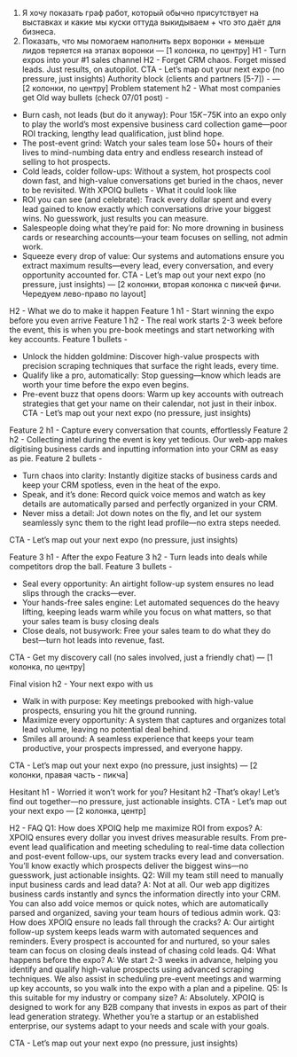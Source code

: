1. Я хочу показать граф работ, который обычно присутствует на выставках и какие мы куски оттуда выкидываем + что это даёт для бизнеса.
2. Показать, что мы помогаем наполнить верх воронки + меньше лидов теряется на этапах воронки
—
[1 колонка, по центру]
H1 - Turn expos into your #1 sales channel
H2 -  Forget CRM chaos. Forget missed leads. Just results, on autopilot.
CTA - Let’s map out your next expo (no pressure, just insights)
Authority block (clients and partners [5-7]) - 
—
[2 колонки, по центру]
Problem statement h2 - What most companies get
Old way bullets (check 07/01 post) - 
* Burn cash, not leads (but do it anyway): Pour $15K-$75K into an expo only to play the world’s most expensive business card collection game—poor ROI tracking, lengthy lead qualification, just blind hope.
* The post-event grind: Watch your sales team lose 50+ hours of their lives to mind-numbing data entry and endless research instead of selling to hot prospects.
* Cold leads, colder follow-ups: Without a system, hot prospects cool down fast, and high-value conversations get buried in the chaos, never to be revisited.
With XPOIQ bullets - What it could look like
* ROI you can see (and celebrate): Track every dollar spent and every lead gained to know exactly which conversations drive your biggest wins. No guesswork, just results you can measure.
* Salespeople doing what they’re paid for: No more drowning in business cards or researching accounts—your team focuses on selling, not admin work.
* Squeeze every drop of value: Our systems and automations ensure you extract maximum results—every lead, every conversation, and every opportunity accounted for.
CTA - Let’s map out your next expo (no pressure, just insights)
—
[2 колонки, вторая колонка с пикчей фичи. Чередуем лево-право по layout]

H2 - What we do to make it happen
Feature 1 h1 - Start winning the expo before you even arrive
Feature 1 h2 - The real work starts 2-3 week before the event, this is when you pre-book meetings and start networking with key accounts.
Feature 1 bullets -
* Unlock the hidden goldmine: Discover high-value prospects with precision scraping techniques that surface the right leads, every time.
* Qualify like a pro, automatically: Stop guessing—know which leads are worth your time before the expo even begins.
* Pre-event buzz that opens doors: Warm up key accounts with outreach strategies that get your name on their calendar, not just in their inbox. 
CTA - Let’s map out your next expo (no pressure, just insights)

Feature 2 h1 - Capture every conversation that counts, effortlessly
Feature 2 h2 - Collecting intel during the event is key yet tedious. Our web-app makes digitising business cards and inputting information into your CRM as easy as pie. 
Feature 2 bullets -
* Turn chaos into clarity: Instantly digitize stacks of business cards and keep your CRM spotless, even in the heat of the expo.
* Speak, and it’s done: Record quick voice memos and watch as key details are automatically parsed and perfectly organized in your CRM.
* Never miss a detail: Jot down notes on the fly, and let our system seamlessly sync them to the right lead profile—no extra steps needed.

CTA - Let’s map out your next expo (no pressure, just insights)

Feature 3 h1 - After the expo
Feature 3 h2 - Turn leads into deals while competitors drop the ball.
Feature 3 bullets -
* Seal every opportunity: An airtight follow-up system ensures no lead slips through the cracks—ever.
* Your hands-free sales engine: Let automated sequences do the heavy lifting, keeping leads warm while you focus on what matters, so that your sales team is busy closing deals
* Close deals, not busywork: Free your sales team to do what they do best—turn hot leads into revenue, fast.

CTA - Get my discovery call (no sales involved, just a friendly chat)
—
[1 колонка, по центру]

Final vision h2 - Your next expo with us
* Walk in with purpose: Key meetings prebooked with high-value prospects, ensuring you hit the ground running.
* Maximize every opportunity: A system that captures and organizes total lead volume, leaving no potential deal behind.
* Smiles all around: A seamless experience that keeps your team productive, your prospects impressed, and everyone happy.

CTA - Let’s map out your next expo (no pressure, just insights)
—
[2 колонки, правая часть - пикча]

Hesitant h1 - Worried it won’t work for you?
Hesitant h2 -That’s okay! Let’s find out together—no pressure, just actionable insights.
CTA - Let’s map out your next expo
—
[2 колонка, центр]

H2 - FAQ
Q1: How does XPOIQ help me maximize ROI from expos?
A: XPOIQ ensures every dollar you invest drives measurable results. From pre-event lead qualification and meeting scheduling to real-time data collection and post-event follow-ups, our system tracks every lead and conversation. You’ll know exactly which prospects deliver the biggest wins—no guesswork, just actionable insights.
Q2: Will my team still need to manually input business cards and lead data?
A: Not at all. Our web app digitizes business cards instantly and syncs the information directly into your CRM. You can also add voice memos or quick notes, which are automatically parsed and organized, saving your team hours of tedious admin work.
Q3: How does XPOIQ ensure no leads fall through the cracks?
A: Our airtight follow-up system keeps leads warm with automated sequences and reminders. Every prospect is accounted for and nurtured, so your sales team can focus on closing deals instead of chasing cold leads.
Q4: What happens before the expo?
A: We start 2-3 weeks in advance, helping you identify and qualify high-value prospects using advanced scraping techniques. We also assist in scheduling pre-event meetings and warming up key accounts, so you walk into the expo with a plan and a pipeline.
Q5: Is this suitable for my industry or company size?
A: Absolutely. XPOIQ is designed to work for any B2B company that invests in expos as part of their lead generation strategy. Whether you’re a startup or an established enterprise, our systems adapt to your needs and scale with your goals.

CTA - Let’s map out your next expo (no pressure, just insights)